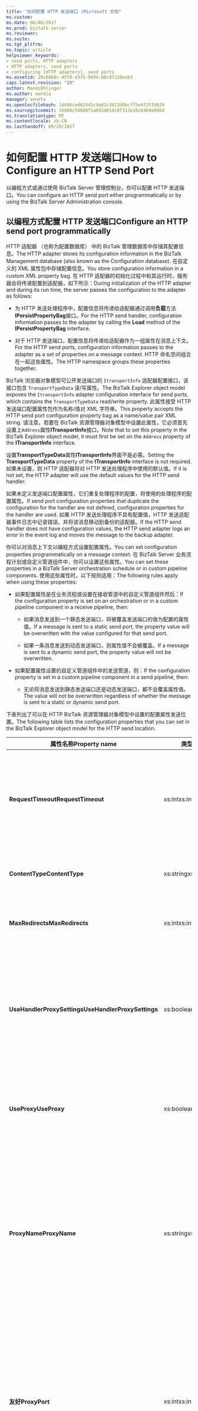 ```yaml
---
title: "如何配置 HTTP 发送端口 |Microsoft 文档"
ms.custom: 
ms.date: 06/08/2017
ms.prod: biztalk-server
ms.reviewer: 
ms.suite: 
ms.tgt_pltfrm: 
ms.topic: article
helpviewer_keywords:
- send ports, HTTP adapters
- HTTP adapters, send ports
- configuring [HTTP adapters], send ports
ms.assetid: 29c6868c-4570-4375-9494-08c07220eeb3
caps.latest.revision: "18"
author: MandiOhlinger
ms.author: mandia
manager: anneta
ms.openlocfilehash: 1dd46ced62441c9a61c3813d0bcff5e4f2f34629
ms.sourcegitcommit: cb908c540d8f1a692d01dc8f313e16cb4b4e696d
ms.translationtype: MT
ms.contentlocale: zh-CN
ms.lasthandoff: 09/20/2017
---
```

# <a name="how-to-configure-an-http-send-port"></a><span data-ttu-id="6dca1-102">如何配置 HTTP 发送端口</span><span class="sxs-lookup"><span data-stu-id="6dca1-102">How to Configure an HTTP Send Port</span></span>
<span data-ttu-id="6dca1-103">以编程方式或通过使用 BizTalk Server 管理控制台，你可以配置 HTTP 发送端口。</span><span class="sxs-lookup"><span data-stu-id="6dca1-103">You can configure an HTTP send port either programmatically or by using the BizTalk Server Administration console.</span></span>  
  
## <a name="configure-an-http-send-port-programmatically"></a><span data-ttu-id="6dca1-104">以编程方式配置 HTTP 发送端口</span><span class="sxs-lookup"><span data-stu-id="6dca1-104">Configure an HTTP send port programmatically</span></span>
  
 <span data-ttu-id="6dca1-105">HTTP 适配器 （也称为配置数据库） 中的 BizTalk 管理数据库中存储其配置信息。</span><span class="sxs-lookup"><span data-stu-id="6dca1-105">The HTTP adapter stores its configuration information in the BizTalk Management database (also known as the Configuration database).</span></span> <span data-ttu-id="6dca1-106">在自定义的 XML 属性包中存储配置信息。</span><span class="sxs-lookup"><span data-stu-id="6dca1-106">You store configuration information in a custom XML property bag.</span></span> <span data-ttu-id="6dca1-107">在 HTTP 适配器的初始化过程中和其运行时，服务器会将传递配置到适配器，如下所示：</span><span class="sxs-lookup"><span data-stu-id="6dca1-107">During initialization of the HTTP adapter and during its run time, the server passes the configuration to the adapter as follows:</span></span>  
  
-   <span data-ttu-id="6dca1-108">为 HTTP 发送处理程序中，配置信息将传递给适配器通过调用**负载**方法**IPersistPropertyBag**接口。</span><span class="sxs-lookup"><span data-stu-id="6dca1-108">For the HTTP send handler, configuration information passes to the adapter by calling the **Load** method of the **IPersistPropertyBag** interface.</span></span>  
  
-   <span data-ttu-id="6dca1-109">对于 HTTP 发送端口，配置信息将传递给适配器作为一组属性在消息上下文。</span><span class="sxs-lookup"><span data-stu-id="6dca1-109">For the HTTP send ports, configuration information passes to the adapter as a set of properties on a message context.</span></span> <span data-ttu-id="6dca1-110">HTTP 命名空间组合在一起这些属性。</span><span class="sxs-lookup"><span data-stu-id="6dca1-110">The HTTP namespace groups these properties together.</span></span>  
  
 <span data-ttu-id="6dca1-111">BizTalk 浏览器对象模型可公开发送端口的 `ItransportInfo` 适配器配置接口，该接口包含 `TransportTypeData` 读/写属性。</span><span class="sxs-lookup"><span data-stu-id="6dca1-111">The BizTalk Explorer object model exposes the `ItransportInfo` adapter configuration interface for send ports, which contains the `TransportTypeData` read/write property.</span></span> <span data-ttu-id="6dca1-112">此属性接受 HTTP 发送端口配置属性包作为名称/值对 XML 字符串。</span><span class="sxs-lookup"><span data-stu-id="6dca1-112">This property accepts the HTTP send port configuration property bag as a name/value pair XML string.</span></span> <span data-ttu-id="6dca1-113">请注意，若要在 BizTalk 资源管理器对象模型中设置此属性，它必须首先设置上`Address`属性**ITransportInfo**接口。</span><span class="sxs-lookup"><span data-stu-id="6dca1-113">Note that to set this property in the BizTalk Explorer object model, it must first be set on the `Address` property of the **ITransportInfo** interface.</span></span>  
  
 <span data-ttu-id="6dca1-114">设置**TransportTypeData**属性**ITransportInfo**界面不是必需。</span><span class="sxs-lookup"><span data-stu-id="6dca1-114">Setting the **TransportTypeData** property of the **ITransportInfo** interface is not required.</span></span> <span data-ttu-id="6dca1-115">如果未设置，则 HTTP 适配器将对 HTTP 发送处理程序中使用的默认值。</span><span class="sxs-lookup"><span data-stu-id="6dca1-115">If it is not set, the HTTP adapter will use the default values for the HTTP send handler.</span></span>  
  
 <span data-ttu-id="6dca1-116">如果未定义发送端口配置属性，它们重复处理程序的配置，将使用的处理程序的配置属性。</span><span class="sxs-lookup"><span data-stu-id="6dca1-116">If send port configuration properties that duplicate the configuration for the handler are not defined, configuration properties for the handler are used.</span></span> <span data-ttu-id="6dca1-117">如果 HTTP 发送处理程序不具有配置值，HTTP 发送适配器事件日志中记录错误，并将该消息移动到备份的适配器。</span><span class="sxs-lookup"><span data-stu-id="6dca1-117">If the HTTP send handler does not have configuration values, the HTTP send adapter logs an error in the event log and moves the message to the backup adapter.</span></span>  
  
 <span data-ttu-id="6dca1-118">你可以对消息上下文以编程方式设置配置属性。</span><span class="sxs-lookup"><span data-stu-id="6dca1-118">You can set configuration properties programmatically on a message context.</span></span> <span data-ttu-id="6dca1-119">在 BizTalk Server 业务流程计划或自定义管道组件中，你可以设置这些属性。</span><span class="sxs-lookup"><span data-stu-id="6dca1-119">You can set these properties in a BizTalk Server orchestration schedule or in custom pipeline components.</span></span> <span data-ttu-id="6dca1-120">使用这些属性时，以下规则适用：</span><span class="sxs-lookup"><span data-stu-id="6dca1-120">The following rules apply when using these properties:</span></span>  
  
-   <span data-ttu-id="6dca1-121">如果配置属性是在业务流程或设置在接收管道中的自定义管道组件然后：</span><span class="sxs-lookup"><span data-stu-id="6dca1-121">If the configuration property is set on an orchestration or in a custom pipeline component in a receive pipeline, then:</span></span>  
  
    -   <span data-ttu-id="6dca1-122">如果消息发送到一个静态发送端口，将被覆盖发送端口的值为配置的属性值。</span><span class="sxs-lookup"><span data-stu-id="6dca1-122">If a message is sent to a static send port, the property value will be overwritten with the value configured for that send port.</span></span>  
  
    -   <span data-ttu-id="6dca1-123">如果一条消息发送到动态发送端口，则属性值不会被覆盖。</span><span class="sxs-lookup"><span data-stu-id="6dca1-123">If a message is sent to a dynamic send port, the property value will not be overwritten.</span></span>  
  
-   <span data-ttu-id="6dca1-124">如果配置属性设置的自定义管道组件中的发送管道，则：</span><span class="sxs-lookup"><span data-stu-id="6dca1-124">If the configuration property is set in a custom pipeline component in a send pipeline, then:</span></span>  
  
    -   <span data-ttu-id="6dca1-125">无论将消息发送到静态发送端口还是动态发送端口，都不会覆盖属性值。</span><span class="sxs-lookup"><span data-stu-id="6dca1-125">The value will not be overwritten regardless of whether the message is sent to a static or dynamic send port.</span></span>  
  
 <span data-ttu-id="6dca1-126">下表列出了可以在 HTTP BizTalk 资源管理器对象模型中设置的配置属性发送位置。</span><span class="sxs-lookup"><span data-stu-id="6dca1-126">The following table lists the configuration properties that you can set in the BizTalk Explorer object model for the HTTP send location.</span></span>  
  
|<span data-ttu-id="6dca1-127">属性名称</span><span class="sxs-lookup"><span data-stu-id="6dca1-127">Property name</span></span>|<span data-ttu-id="6dca1-128">类型</span><span class="sxs-lookup"><span data-stu-id="6dca1-128">Type</span></span>|<span data-ttu-id="6dca1-129">Description</span><span class="sxs-lookup"><span data-stu-id="6dca1-129">Description</span></span>|<span data-ttu-id="6dca1-130">限制</span><span class="sxs-lookup"><span data-stu-id="6dca1-130">Restrictions</span></span>|<span data-ttu-id="6dca1-131">注释</span><span class="sxs-lookup"><span data-stu-id="6dca1-131">Comments</span></span>|  
|-------------------|----------|-----------------|------------------|--------------|  
|<span data-ttu-id="6dca1-132">**RequestTimeout**</span><span class="sxs-lookup"><span data-stu-id="6dca1-132">**RequestTimeout**</span></span>|<span data-ttu-id="6dca1-133">xs:int</span><span class="sxs-lookup"><span data-stu-id="6dca1-133">xs:int</span></span>|<span data-ttu-id="6dca1-134">超时来自服务器的响应的等待的时间。</span><span class="sxs-lookup"><span data-stu-id="6dca1-134">Time-out period of waiting for a response from the server.</span></span> <span data-ttu-id="6dca1-135">如果设置为零 (0)，则系统将计算基于对请求消息大小的超时值。</span><span class="sxs-lookup"><span data-stu-id="6dca1-135">If set to zero (0), the system calculates the time-out based on the request message size.</span></span>|<span data-ttu-id="6dca1-136">**最小值：** 0</span><span class="sxs-lookup"><span data-stu-id="6dca1-136">**Minimum value:** 0</span></span><br /><br /> <span data-ttu-id="6dca1-137">**最大值：** MAX_LONG</span><span class="sxs-lookup"><span data-stu-id="6dca1-137">**Maximum value:** MAX_LONG</span></span>|<span data-ttu-id="6dca1-138">**默认值：** 0</span><span class="sxs-lookup"><span data-stu-id="6dca1-138">**Default value:** 0</span></span>|  
|<span data-ttu-id="6dca1-139">**ContentType**</span><span class="sxs-lookup"><span data-stu-id="6dca1-139">**ContentType**</span></span>|<span data-ttu-id="6dca1-140">xs:string</span><span class="sxs-lookup"><span data-stu-id="6dca1-140">xs:string</span></span>|<span data-ttu-id="6dca1-141">请求消息的内容类型</span><span class="sxs-lookup"><span data-stu-id="6dca1-141">Content type of the request messages</span></span>|<span data-ttu-id="6dca1-142">**最小长度：** 0</span><span class="sxs-lookup"><span data-stu-id="6dca1-142">**Minimum length:** 0</span></span><br /><br /> <span data-ttu-id="6dca1-143">**最大长度：** 256</span><span class="sxs-lookup"><span data-stu-id="6dca1-143">**Maximum length:** 256</span></span>|<span data-ttu-id="6dca1-144">**默认值：** Text/XML</span><span class="sxs-lookup"><span data-stu-id="6dca1-144">**Default value:** Text/XML</span></span>|  
|<span data-ttu-id="6dca1-145">**MaxRedirects**</span><span class="sxs-lookup"><span data-stu-id="6dca1-145">**MaxRedirects**</span></span>|<span data-ttu-id="6dca1-146">xs:int</span><span class="sxs-lookup"><span data-stu-id="6dca1-146">xs:int</span></span>|<span data-ttu-id="6dca1-147">HTTP 适配器可以将请求重定向的最大次数。</span><span class="sxs-lookup"><span data-stu-id="6dca1-147">Maximum number of times that the HTTP adapter can redirect the request.</span></span>|<span data-ttu-id="6dca1-148">**最小值：** 0</span><span class="sxs-lookup"><span data-stu-id="6dca1-148">**Minimum value:** 0</span></span><br /><br /> <span data-ttu-id="6dca1-149">**最大值：** 10</span><span class="sxs-lookup"><span data-stu-id="6dca1-149">**Maximum value:** 10</span></span>|<span data-ttu-id="6dca1-150">**默认值：** 5</span><span class="sxs-lookup"><span data-stu-id="6dca1-150">**Default value:** 5</span></span>|  
|<span data-ttu-id="6dca1-151">**UseHandlerProxySettings**</span><span class="sxs-lookup"><span data-stu-id="6dca1-151">**UseHandlerProxySettings**</span></span>|<span data-ttu-id="6dca1-152">xs:boolean</span><span class="sxs-lookup"><span data-stu-id="6dca1-152">xs:boolean</span></span>|<span data-ttu-id="6dca1-153">指定 HTTP 发送端口是否将对发送处理程序使用的代理配置。</span><span class="sxs-lookup"><span data-stu-id="6dca1-153">Specifies whether the HTTP send port will use the proxy configuration for the send handler.</span></span>|<span data-ttu-id="6dca1-154">无</span><span class="sxs-lookup"><span data-stu-id="6dca1-154">None</span></span>|<span data-ttu-id="6dca1-155">**默认值：** True</span><span class="sxs-lookup"><span data-stu-id="6dca1-155">**Default value:** True</span></span><br /><br /> <span data-ttu-id="6dca1-156">为 true 时，发送端口将使用指定的处理程序级别的代理设置。</span><span class="sxs-lookup"><span data-stu-id="6dca1-156">When true, the send port will use the proxy settings specified at the handler level.</span></span> <span data-ttu-id="6dca1-157">为 false 时，发送适配器将使用指定在发送端口上的代理信息。</span><span class="sxs-lookup"><span data-stu-id="6dca1-157">When false, the send adapter will use the proxy information specified on the send port.</span></span>|  
|<span data-ttu-id="6dca1-158">**UseProxy**</span><span class="sxs-lookup"><span data-stu-id="6dca1-158">**UseProxy**</span></span>|<span data-ttu-id="6dca1-159">xs:boolean</span><span class="sxs-lookup"><span data-stu-id="6dca1-159">xs:boolean</span></span>|<span data-ttu-id="6dca1-160">指定 HTTP 适配器是否将使用代理服务器。</span><span class="sxs-lookup"><span data-stu-id="6dca1-160">Specifies whether the HTTP adapter will use the proxy server.</span></span> <span data-ttu-id="6dca1-161">代理服务器可由所有 HTTP 发送端口共享。</span><span class="sxs-lookup"><span data-stu-id="6dca1-161">The proxy server can be shared by all HTTP send ports.</span></span>|<span data-ttu-id="6dca1-162">无</span><span class="sxs-lookup"><span data-stu-id="6dca1-162">None</span></span>|<span data-ttu-id="6dca1-163">**默认值：** False</span><span class="sxs-lookup"><span data-stu-id="6dca1-163">**Default value:** False</span></span><br /><br /> <span data-ttu-id="6dca1-164">如果忽略此属性**UseHandlerProxySettings**是**True**。</span><span class="sxs-lookup"><span data-stu-id="6dca1-164">This property is ignored if **UseHandlerProxySettings** is **True**.</span></span>|  
|<span data-ttu-id="6dca1-165">**ProxyName**</span><span class="sxs-lookup"><span data-stu-id="6dca1-165">**ProxyName**</span></span>|<span data-ttu-id="6dca1-166">xs:string</span><span class="sxs-lookup"><span data-stu-id="6dca1-166">xs:string</span></span>|<span data-ttu-id="6dca1-167">指定代理服务器名称。</span><span class="sxs-lookup"><span data-stu-id="6dca1-167">Specifies the proxy server name.</span></span>|<span data-ttu-id="6dca1-168">**最小长度：** 0</span><span class="sxs-lookup"><span data-stu-id="6dca1-168">**Minimum length:** 0</span></span><br /><br /> <span data-ttu-id="6dca1-169">**最大长度：** 256</span><span class="sxs-lookup"><span data-stu-id="6dca1-169">**Maximum length:** 256</span></span>|<span data-ttu-id="6dca1-170">**默认值：**空</span><span class="sxs-lookup"><span data-stu-id="6dca1-170">**Default value:** Empty</span></span><br /><br /> <span data-ttu-id="6dca1-171">HTTP 发送适配器将忽略此属性，如果**UseHandlerProxySettings**属性设置为**True**。</span><span class="sxs-lookup"><span data-stu-id="6dca1-171">The HTTP send adapter ignores this property if the **UseHandlerProxySettings** property is set to **True**.</span></span> <span data-ttu-id="6dca1-172">否则，HTTP 发送适配器使用此属性仅当**UseProxy**是**True**。</span><span class="sxs-lookup"><span data-stu-id="6dca1-172">Otherwise, the HTTP send adapter uses this property only if **UseProxy** is **True**.</span></span> <span data-ttu-id="6dca1-173">此属性是必需的如果**UseProxy**是**True**。</span><span class="sxs-lookup"><span data-stu-id="6dca1-173">This property is required if **UseProxy** is **True**.</span></span>|  
|<span data-ttu-id="6dca1-174">**友好**</span><span class="sxs-lookup"><span data-stu-id="6dca1-174">**ProxyPort**</span></span>|<span data-ttu-id="6dca1-175">xs:int</span><span class="sxs-lookup"><span data-stu-id="6dca1-175">xs:int</span></span>|<span data-ttu-id="6dca1-176">指定代理服务器端口。</span><span class="sxs-lookup"><span data-stu-id="6dca1-176">Specifies the proxy server port.</span></span>|<span data-ttu-id="6dca1-177">**最小值：** 0</span><span class="sxs-lookup"><span data-stu-id="6dca1-177">**Minimum value:** 0</span></span><br /><br /> <span data-ttu-id="6dca1-178">**最大值：** 65535</span><span class="sxs-lookup"><span data-stu-id="6dca1-178">**Maximum value:** 65535</span></span>|<span data-ttu-id="6dca1-179">**默认值：** 80</span><span class="sxs-lookup"><span data-stu-id="6dca1-179">**Default value:** 80</span></span><br /><br /> <span data-ttu-id="6dca1-180">HTTP 发送适配器将忽略此属性，如果**UseHandlerProxySettings**是**True**。</span><span class="sxs-lookup"><span data-stu-id="6dca1-180">The HTTP send adapter ignores this property if **UseHandlerProxySettings** is **True**.</span></span> <span data-ttu-id="6dca1-181">否则，HTTP 发送适配器使用此属性仅当**UseProxy**是**True**。</span><span class="sxs-lookup"><span data-stu-id="6dca1-181">Otherwise, HTTP send adapter uses this property only if **UseProxy** is **True**.</span></span> <span data-ttu-id="6dca1-182">此属性是必需的如果**UseProxy**是**True**。</span><span class="sxs-lookup"><span data-stu-id="6dca1-182">This property is required if **UseProxy** is **True**.</span></span>|  
|<span data-ttu-id="6dca1-183">**ProxyUsername**</span><span class="sxs-lookup"><span data-stu-id="6dca1-183">**ProxyUsername**</span></span>|<span data-ttu-id="6dca1-184">xs:string</span><span class="sxs-lookup"><span data-stu-id="6dca1-184">xs:string</span></span>|<span data-ttu-id="6dca1-185">指定与代理服务器的身份验证的用户名。</span><span class="sxs-lookup"><span data-stu-id="6dca1-185">Specifies the user name for authentication with the proxy server.</span></span>|<span data-ttu-id="6dca1-186">**最小长度：** 0</span><span class="sxs-lookup"><span data-stu-id="6dca1-186">**Minimum length:** 0</span></span><br /><br /> <span data-ttu-id="6dca1-187">**最大长度：** 256</span><span class="sxs-lookup"><span data-stu-id="6dca1-187">**Maximum length:** 256</span></span>|<span data-ttu-id="6dca1-188">**默认值：**空</span><span class="sxs-lookup"><span data-stu-id="6dca1-188">**Default value:** empty</span></span><br /><br /> <span data-ttu-id="6dca1-189">HTTP 发送适配器将忽略此属性，如果**UseHandlerProxySettings**是**True**。</span><span class="sxs-lookup"><span data-stu-id="6dca1-189">The HTTP send adapter ignores this property if **UseHandlerProxySettings** is **True**.</span></span> <span data-ttu-id="6dca1-190">否则，HTTP 发送适配器使用此属性仅当**UseProxy**是**True**。</span><span class="sxs-lookup"><span data-stu-id="6dca1-190">Otherwise, HTTP send adapter uses this property only if **UseProxy** is **True**.</span></span>|  
|<span data-ttu-id="6dca1-191">**代理**</span><span class="sxs-lookup"><span data-stu-id="6dca1-191">**ProxyPassword**</span></span>|<span data-ttu-id="6dca1-192">xs:string</span><span class="sxs-lookup"><span data-stu-id="6dca1-192">xs:string</span></span>|<span data-ttu-id="6dca1-193">指定与代理服务器的身份验证的用户密码。</span><span class="sxs-lookup"><span data-stu-id="6dca1-193">Specifies the user password for authentication with the proxy server.</span></span>|<span data-ttu-id="6dca1-194">**最小长度：** 0</span><span class="sxs-lookup"><span data-stu-id="6dca1-194">**Minimum length:** 0</span></span><br /><br /> <span data-ttu-id="6dca1-195">**最大长度：** 256</span><span class="sxs-lookup"><span data-stu-id="6dca1-195">**Maximum length:** 256</span></span>|<span data-ttu-id="6dca1-196">**默认值：**空</span><span class="sxs-lookup"><span data-stu-id="6dca1-196">**Default value:** empty</span></span><br /><br /> <span data-ttu-id="6dca1-197">HTTP 发送适配器将忽略此属性，如果**UseHandlerProxySettings**是**True**。</span><span class="sxs-lookup"><span data-stu-id="6dca1-197">The HTTP send adapter ignores this property if **UseHandlerProxySettings** is **True**.</span></span> <span data-ttu-id="6dca1-198">否则，HTTP 发送适配器使用此属性仅当**UseProxy**是**True**。</span><span class="sxs-lookup"><span data-stu-id="6dca1-198">Otherwise, HTTP send adapter uses this property only if **UseProxy** is **True**.</span></span>|  
|<span data-ttu-id="6dca1-199">**AuthenticationScheme**</span><span class="sxs-lookup"><span data-stu-id="6dca1-199">**AuthenticationScheme**</span></span>|<span data-ttu-id="6dca1-200">xs:string</span><span class="sxs-lookup"><span data-stu-id="6dca1-200">xs:string</span></span>|<span data-ttu-id="6dca1-201">要使用与目标服务器的身份验证的类型。</span><span class="sxs-lookup"><span data-stu-id="6dca1-201">Type of authentication to use with the destination server.</span></span>|<span data-ttu-id="6dca1-202">无</span><span class="sxs-lookup"><span data-stu-id="6dca1-202">None</span></span>|<span data-ttu-id="6dca1-203">**有效值：**</span><span class="sxs-lookup"><span data-stu-id="6dca1-203">**Valid values:**</span></span><br /><br /> <span data-ttu-id="6dca1-204">-   **匿名 （默认值）**</span><span class="sxs-lookup"><span data-stu-id="6dca1-204">-   **Anonymous (Default)**</span></span><br /><span data-ttu-id="6dca1-205">-   **基本**</span><span class="sxs-lookup"><span data-stu-id="6dca1-205">-   **Basic**</span></span><br /><span data-ttu-id="6dca1-206">-   **摘要**</span><span class="sxs-lookup"><span data-stu-id="6dca1-206">-   **Digest**</span></span><br /><span data-ttu-id="6dca1-207">-   **Kerberos**</span><span class="sxs-lookup"><span data-stu-id="6dca1-207">-   **Kerberos**</span></span>|  
|<span data-ttu-id="6dca1-208">**用户名**</span><span class="sxs-lookup"><span data-stu-id="6dca1-208">**Username**</span></span>|<span data-ttu-id="6dca1-209">xs:string</span><span class="sxs-lookup"><span data-stu-id="6dca1-209">xs:string</span></span>|<span data-ttu-id="6dca1-210">要使用服务器的身份验证的用户名称。</span><span class="sxs-lookup"><span data-stu-id="6dca1-210">User name to use for authentication with the server.</span></span>|<span data-ttu-id="6dca1-211">**最小长度：** 0</span><span class="sxs-lookup"><span data-stu-id="6dca1-211">**Minimum length:** 0</span></span><br /><br /> <span data-ttu-id="6dca1-212">**最大长度：** 256</span><span class="sxs-lookup"><span data-stu-id="6dca1-212">**Maximum length:** 256</span></span>|<span data-ttu-id="6dca1-213">**默认值：**空</span><span class="sxs-lookup"><span data-stu-id="6dca1-213">**Default value:** Empty</span></span><br /><br /> <span data-ttu-id="6dca1-214">此值是必需的如果你选择**基本**或**摘要式**身份验证。</span><span class="sxs-lookup"><span data-stu-id="6dca1-214">This value is required if you select **Basic** or **Digest** authentication.</span></span> <span data-ttu-id="6dca1-215">HTTP 适配器将忽略此属性的值，如果**UseSSO**是**True**。</span><span class="sxs-lookup"><span data-stu-id="6dca1-215">The HTTP adapter ignores the value of this property if **UseSSO** is **True**.</span></span>|  
|<span data-ttu-id="6dca1-216">**密码**</span><span class="sxs-lookup"><span data-stu-id="6dca1-216">**Password**</span></span>|<span data-ttu-id="6dca1-217">xs:string</span><span class="sxs-lookup"><span data-stu-id="6dca1-217">xs:string</span></span>|<span data-ttu-id="6dca1-218">要用于服务器的身份验证的用户密码。</span><span class="sxs-lookup"><span data-stu-id="6dca1-218">User password to use for authentication with the server.</span></span>|<span data-ttu-id="6dca1-219">**最小长度：** 0</span><span class="sxs-lookup"><span data-stu-id="6dca1-219">**Minimum length:** 0</span></span><br /><br /> <span data-ttu-id="6dca1-220">**最大长度：** 256</span><span class="sxs-lookup"><span data-stu-id="6dca1-220">**Maximum length:** 256</span></span>|<span data-ttu-id="6dca1-221">**默认值：**空</span><span class="sxs-lookup"><span data-stu-id="6dca1-221">**Default value:** empty</span></span><br /><br /> <span data-ttu-id="6dca1-222">此值是必需的如果你选择**基本**或**摘要式**身份验证。</span><span class="sxs-lookup"><span data-stu-id="6dca1-222">This value is required if you select **Basic** or **Digest** authentication.</span></span> <span data-ttu-id="6dca1-223">将忽略此属性的值，如果**UseSSO**是**True**。</span><span class="sxs-lookup"><span data-stu-id="6dca1-223">The value of this property is ignored if **UseSSO** is **True**.</span></span>|  
|<span data-ttu-id="6dca1-224">**EnableChunkedEncoding**</span><span class="sxs-lookup"><span data-stu-id="6dca1-224">**EnableChunkedEncoding**</span></span>|<span data-ttu-id="6dca1-225">xs:boolean</span><span class="sxs-lookup"><span data-stu-id="6dca1-225">xs:boolean</span></span>|<span data-ttu-id="6dca1-226">指定分块 HTTP 适配器使用的编码</span><span class="sxs-lookup"><span data-stu-id="6dca1-226">Specifies whether or not chunked encoding is used by the HTTP adapter</span></span>|<span data-ttu-id="6dca1-227">无</span><span class="sxs-lookup"><span data-stu-id="6dca1-227">None</span></span>|<span data-ttu-id="6dca1-228">**默认值：**</span><span class="sxs-lookup"><span data-stu-id="6dca1-228">**Default value:**</span></span><br /><br /> <span data-ttu-id="6dca1-229">True</span><span class="sxs-lookup"><span data-stu-id="6dca1-229">True</span></span>|  
|<span data-ttu-id="6dca1-230">**证书**</span><span class="sxs-lookup"><span data-stu-id="6dca1-230">**Certificate**</span></span>|<span data-ttu-id="6dca1-231">xs:string</span><span class="sxs-lookup"><span data-stu-id="6dca1-231">xs:string</span></span>|<span data-ttu-id="6dca1-232">客户端 SSL 证书的指纹。</span><span class="sxs-lookup"><span data-stu-id="6dca1-232">Thumbprint of the client SSL certificate.</span></span>|<span data-ttu-id="6dca1-233">**最小长度：** 0</span><span class="sxs-lookup"><span data-stu-id="6dca1-233">**Minimum length:** 0</span></span><br /><br /> <span data-ttu-id="6dca1-234">**最大长度：** 59</span><span class="sxs-lookup"><span data-stu-id="6dca1-234">**Maximum length:** 59</span></span>|<span data-ttu-id="6dca1-235">**默认值：**空</span><span class="sxs-lookup"><span data-stu-id="6dca1-235">**Default value:** Empty</span></span>|  
|<span data-ttu-id="6dca1-236">**UseSSO**</span><span class="sxs-lookup"><span data-stu-id="6dca1-236">**UseSSO**</span></span>|<span data-ttu-id="6dca1-237">xs:boolean</span><span class="sxs-lookup"><span data-stu-id="6dca1-237">xs:boolean</span></span>|<span data-ttu-id="6dca1-238">指定是否将 SSO 用于发送端口。</span><span class="sxs-lookup"><span data-stu-id="6dca1-238">Specifies if SSO will be used for the send port.</span></span>|<span data-ttu-id="6dca1-239">无</span><span class="sxs-lookup"><span data-stu-id="6dca1-239">None</span></span>|<span data-ttu-id="6dca1-240">**默认值：** False</span><span class="sxs-lookup"><span data-stu-id="6dca1-240">**Default value:** False</span></span>|  
|<span data-ttu-id="6dca1-241">**AffiliateApplicationName**</span><span class="sxs-lookup"><span data-stu-id="6dca1-241">**AffiliateApplicationName**</span></span>|<span data-ttu-id="6dca1-242">xs:string</span><span class="sxs-lookup"><span data-stu-id="6dca1-242">xs:string</span></span>|<span data-ttu-id="6dca1-243">要用于 SSO 的关联应用程序的名称。</span><span class="sxs-lookup"><span data-stu-id="6dca1-243">Name of the affiliate application to use for SSO.</span></span>|<span data-ttu-id="6dca1-244">**最小长度：** 0</span><span class="sxs-lookup"><span data-stu-id="6dca1-244">**Minimum length:** 0</span></span><br /><br /> <span data-ttu-id="6dca1-245">**最大长度：** 256</span><span class="sxs-lookup"><span data-stu-id="6dca1-245">**Maximum length:** 256</span></span>|<span data-ttu-id="6dca1-246">**默认值：**空</span><span class="sxs-lookup"><span data-stu-id="6dca1-246">**Default value:** empty</span></span><br /><br /> <span data-ttu-id="6dca1-247">如果存在**UseSSO**是**True**。</span><span class="sxs-lookup"><span data-stu-id="6dca1-247">Required if **UseSSO** is **True**.</span></span>|  
  
 <span data-ttu-id="6dca1-248">下面的代码演示要用于设置这些属性的 XML 字符串：</span><span class="sxs-lookup"><span data-stu-id="6dca1-248">The following code shows the XML string to use to set these properties:</span></span>  
  
```  
<CustomProps>  
   <ContentType vt="8">text/xml</ContentType>  
   <RequestTimeout vt="3">0</RequestTimeout>  
   <MaxRedirects vt="3">5</MaxRedirects>  
   <UseHandlerProxySettings vt="8">-1</UseHandlerProxySettings>  
   <UseProxy vt="8">-1</UseProxy>  
   <ProxyName vt="8">sdfsd</ProxyName>  
   <ProxyPort vt="3">80</ProxyPort>  
   <ProxyUsername vt="8">Somename</ProxyUsername>  
   <ProxyPassword vt="8">Somepassword</ProxyPassword>  
   <AuthenticationScheme vt="8">Basic</AuthenticationScheme>  
   <Username vt="8">Somename</Username>  
   <Password vt="8">Somepassword</Password>  
   <EnableChunkedEncoding vt="11">1</EnableChunkedEncoding>  
   <Certificate vt="8">AAAA BBBB CCCC DDDD</Certificate>  
   <UseSSO vt="11">0</UseSSO>  
   <AffiliateApplicationName vt="8">Name</AffiliateApplicationName>  
</CustomProps>  
```  
  
## <a name="configure-an-http-send-port-with-the-biztalk-server-administration-console"></a><span data-ttu-id="6dca1-249">使用 BizTalk Server 管理控制台中配置 HTTP 发送端口</span><span class="sxs-lookup"><span data-stu-id="6dca1-249">Configure an HTTP send port with the BizTalk Server Administration console</span></span>
  
 <span data-ttu-id="6dca1-250">在 BizTalk Server 管理控制台中，可以设置 HTTP 发送端口适配器变量。</span><span class="sxs-lookup"><span data-stu-id="6dca1-250">You can set HTTP send port adapter variables in the BizTalk Server Administration console.</span></span> <span data-ttu-id="6dca1-251">如果没有为发送端口设置属性，默认值将发送处理程序将使用在 BizTalk Server 管理控制台中设置的值。</span><span class="sxs-lookup"><span data-stu-id="6dca1-251">If properties are not set for the send port, the default send handler values set in the BizTalk Server Administration console are used.</span></span>  
  
> [!NOTE]
>  <span data-ttu-id="6dca1-252">本主题中所述的配置属性是常见的同时单向和请求-响应 HTTP 发送端口。</span><span class="sxs-lookup"><span data-stu-id="6dca1-252">The configuration properties described in this topic are common for both one-way and request-response HTTP send ports.</span></span>  
  
1.  <span data-ttu-id="6dca1-253">在 BizTalk Server 管理控制台中，创建新的发送端口或双击现有的发送端口来对其进行修改。</span><span class="sxs-lookup"><span data-stu-id="6dca1-253">In the BizTalk Server Administration console, create a new send port or double-click an existing send port to modify it.</span></span> <span data-ttu-id="6dca1-254">请参阅[如何创建发送端口](../core/how-to-create-a-send-port2.md)有关详细信息。</span><span class="sxs-lookup"><span data-stu-id="6dca1-254">See [How to Create a Send Port](../core/how-to-create-a-send-port2.md) for more information.</span></span> <span data-ttu-id="6dca1-255">配置所有发送端口选项并指定**HTTP**为**类型**选项**传输**节**常规**选项卡。</span><span class="sxs-lookup"><span data-stu-id="6dca1-255">Configure all of the send port options and specify **HTTP** for the **Type** option in the **Transport** section on the **General** tab.</span></span>  
  
2.  <span data-ttu-id="6dca1-256">上**常规**选项卡上，在**传输**部分中，单击**配置**按钮旁边**类型**。</span><span class="sxs-lookup"><span data-stu-id="6dca1-256">On the **General** tab, in the **Transport** section, click the **Configure** button next to **Type**.</span></span>  
  
3.  <span data-ttu-id="6dca1-257">在**HTTP 传输属性**对话框中，在**常规**选项卡上，执行以下操作：</span><span class="sxs-lookup"><span data-stu-id="6dca1-257">In the **HTTP Transport Properties** dialog box, on the **General** tab, do the following:</span></span>  
  
    |<span data-ttu-id="6dca1-258">使用此选项</span><span class="sxs-lookup"><span data-stu-id="6dca1-258">Use this</span></span>|<span data-ttu-id="6dca1-259">执行的操作</span><span class="sxs-lookup"><span data-stu-id="6dca1-259">To do this</span></span>|  
    |--------------|----------------|  
    |<span data-ttu-id="6dca1-260">**目标 URL**</span><span class="sxs-lookup"><span data-stu-id="6dca1-260">**Destination URL**</span></span>|<span data-ttu-id="6dca1-261">必需的。</span><span class="sxs-lookup"><span data-stu-id="6dca1-261">Required.</span></span> <span data-ttu-id="6dca1-262">指定要将 HTTP 请求发送的地址。</span><span class="sxs-lookup"><span data-stu-id="6dca1-262">Specify the address to send HTTP requests.</span></span> <span data-ttu-id="6dca1-263">包含附加在基本 URL 后面的查询字符串。</span><span class="sxs-lookup"><span data-stu-id="6dca1-263">Include query strings appended to the base URL.</span></span><br /><br /> <span data-ttu-id="6dca1-264">**类型：**字符串</span><span class="sxs-lookup"><span data-stu-id="6dca1-264">**Type:** String</span></span><br /><br /> <span data-ttu-id="6dca1-265">**最大长度：** 256</span><span class="sxs-lookup"><span data-stu-id="6dca1-265">**Maximum length:** 256</span></span><br /><br /> <span data-ttu-id="6dca1-266">有关详细信息，请参阅[目标 URL 属性的限制](../core/restrictions-on-the-destination-url-property.md)。</span><span class="sxs-lookup"><span data-stu-id="6dca1-266">For more information, see [Restrictions on the Destination URL Property](../core/restrictions-on-the-destination-url-property.md).</span></span> <span data-ttu-id="6dca1-267">**注意：**对要发送的 URI 端口或接收位置不能超过 256 个字符。</span><span class="sxs-lookup"><span data-stu-id="6dca1-267">**Note:**  The URI for a send port or receive location cannot exceed 256 characters.</span></span>|  
    |<span data-ttu-id="6dca1-268">**启用 chunked 编码**</span><span class="sxs-lookup"><span data-stu-id="6dca1-268">**Enable chunked encoding**</span></span>|<span data-ttu-id="6dca1-269">指定使用 Chunked 编码。</span><span class="sxs-lookup"><span data-stu-id="6dca1-269">Specify to use chunked encoding.</span></span> <span data-ttu-id="6dca1-270">如果启用了此选项，则 HTTP 适配器将使用最大块大小为 8 KB 的 HTTP Chunked 编码。</span><span class="sxs-lookup"><span data-stu-id="6dca1-270">If this option is enabled, the HTTP adapter will use HTTP chunked encoding with maximum chunk size of 8 KB.</span></span> <span data-ttu-id="6dca1-271">如果 HTTP 发送处理程序配置为隐式禁用分块编码**使用代理**。</span><span class="sxs-lookup"><span data-stu-id="6dca1-271">Chunked encoding is implicitly disabled if the HTTP send handler is configured to **Use proxy**.</span></span><br /><br /> <span data-ttu-id="6dca1-272">**类型：**布尔</span><span class="sxs-lookup"><span data-stu-id="6dca1-272">**Type:** Boolean</span></span><br /><br /> <span data-ttu-id="6dca1-273">**默认值：** True</span><span class="sxs-lookup"><span data-stu-id="6dca1-273">**Default Value:** True</span></span>|  
    |<span data-ttu-id="6dca1-274">**请求超时 （秒）**</span><span class="sxs-lookup"><span data-stu-id="6dca1-274">**Request timeout (sec)**</span></span>|<span data-ttu-id="6dca1-275">以秒为单位指定 HTTP/HTTPS 传输的超时时间。</span><span class="sxs-lookup"><span data-stu-id="6dca1-275">Specify the time-out in seconds for the HTTP/HTTPS transmission.</span></span> <span data-ttu-id="6dca1-276">如果 HTTP 适配器在此时间内未收到响应，则服务将记录错误并根据重试基础结构重新提交消息。</span><span class="sxs-lookup"><span data-stu-id="6dca1-276">If the HTTP adapter does not receive the response within this time, the service logs the error and resubmits the message based on the retry infrastructure.</span></span><br /><br /> <span data-ttu-id="6dca1-277">如果此属性设置为零 (0)，则 BizTalk 消息引擎将根据请求消息的大小来计算超时值。</span><span class="sxs-lookup"><span data-stu-id="6dca1-277">If set to zero (0), the BizTalk Messaging Engine calculates the time-out based on the request message size.</span></span> <span data-ttu-id="6dca1-278">如果未提供任何值，则使用处理程序的值。</span><span class="sxs-lookup"><span data-stu-id="6dca1-278">If you do not provide a value, the value for the handler is used.</span></span><br /><br /> <span data-ttu-id="6dca1-279">**类型：**长</span><span class="sxs-lookup"><span data-stu-id="6dca1-279">**Type:** Long</span></span><br /><br /> <span data-ttu-id="6dca1-280">**最小值：** 0</span><span class="sxs-lookup"><span data-stu-id="6dca1-280">**Minimum value:** 0</span></span><br /><br /> <span data-ttu-id="6dca1-281">**最大值：** MAX_LONG</span><span class="sxs-lookup"><span data-stu-id="6dca1-281">**Maximum value:** MAX_LONG</span></span>|  
    |<span data-ttu-id="6dca1-282">**最大重定向**</span><span class="sxs-lookup"><span data-stu-id="6dca1-282">**Maximum redirects**</span></span>|<span data-ttu-id="6dca1-283">指定对发送的消息所允许的最大重定向次数。</span><span class="sxs-lookup"><span data-stu-id="6dca1-283">Specify the maximum redirects allowed for the message being sent.</span></span><br /><br /> <span data-ttu-id="6dca1-284">**默认值：** 5</span><span class="sxs-lookup"><span data-stu-id="6dca1-284">**Default value:** 5</span></span><br /><br /> <span data-ttu-id="6dca1-285">**类型：** Int</span><span class="sxs-lookup"><span data-stu-id="6dca1-285">**Type:** Int</span></span><br /><br /> <span data-ttu-id="6dca1-286">**最小值：** 0</span><span class="sxs-lookup"><span data-stu-id="6dca1-286">**Minimum value:** 0</span></span><br /><br /> <span data-ttu-id="6dca1-287">**最大值：** 10</span><span class="sxs-lookup"><span data-stu-id="6dca1-287">**Maximum value:** 10</span></span>|  
    |<span data-ttu-id="6dca1-288">**内容类型**</span><span class="sxs-lookup"><span data-stu-id="6dca1-288">**Content type**</span></span>|<span data-ttu-id="6dca1-289">指定请求消息的内容类型。</span><span class="sxs-lookup"><span data-stu-id="6dca1-289">Specify the content type of the request messages.</span></span><br /><br /> <span data-ttu-id="6dca1-290">如果未设置此值，则使用处理程序的值。</span><span class="sxs-lookup"><span data-stu-id="6dca1-290">If this value is not set, the value for the handler is used.</span></span><br /><br /> <span data-ttu-id="6dca1-291">**类型：**字符串</span><span class="sxs-lookup"><span data-stu-id="6dca1-291">**Type:** String</span></span><br /><br /> <span data-ttu-id="6dca1-292">**最小长度：** 0</span><span class="sxs-lookup"><span data-stu-id="6dca1-292">**Minimum length:** 0</span></span><br /><br /> <span data-ttu-id="6dca1-293">**最大长度：** 256</span><span class="sxs-lookup"><span data-stu-id="6dca1-293">**Maximum length:** 256</span></span>|  
  
4.  <span data-ttu-id="6dca1-294">在**HTTP 传输属性**对话框中，在**代理 （处理程序替代）**选项卡上，执行以下操作：</span><span class="sxs-lookup"><span data-stu-id="6dca1-294">In the **HTTP Transport Properties** dialog box, on the **Proxy (Handler override)** tab, do the following:</span></span>  
  
    |<span data-ttu-id="6dca1-295">使用此选项</span><span class="sxs-lookup"><span data-stu-id="6dca1-295">Use this</span></span>|<span data-ttu-id="6dca1-296">执行的操作</span><span class="sxs-lookup"><span data-stu-id="6dca1-296">To do this</span></span>|  
    |--------------|----------------|  
    |<span data-ttu-id="6dca1-297">**使用处理程序的默认代理配置**</span><span class="sxs-lookup"><span data-stu-id="6dca1-297">**Use Handler's default proxy configuration**</span></span>|<span data-ttu-id="6dca1-298">指定发送端口配置，必须使用 HTTP 发送处理程序为指定的代理设置。</span><span class="sxs-lookup"><span data-stu-id="6dca1-298">Specify that the send port configuration must use the proxy settings specified for the HTTP send handler.</span></span><br /><br /> <span data-ttu-id="6dca1-299">这是默认设置。</span><span class="sxs-lookup"><span data-stu-id="6dca1-299">This is the default setting.</span></span>|  
    |<span data-ttu-id="6dca1-300">**不使用代理服务器**</span><span class="sxs-lookup"><span data-stu-id="6dca1-300">**Do not use proxy**</span></span>|<span data-ttu-id="6dca1-301">指定是否 HTTP 发送处理程序使用代理服务器。</span><span class="sxs-lookup"><span data-stu-id="6dca1-301">Specify whether the HTTP send handler uses the proxy server.</span></span><br /><br /> <span data-ttu-id="6dca1-302">如果选择此项，则此发送端口的 HTTP 发送处理程序不使用代理服务器。</span><span class="sxs-lookup"><span data-stu-id="6dca1-302">If selected, the HTTP send handler for this send port does not use the proxy server.</span></span>|  
    |<span data-ttu-id="6dca1-303">**使用代理**</span><span class="sxs-lookup"><span data-stu-id="6dca1-303">**Use proxy**</span></span>|<span data-ttu-id="6dca1-304">指定是否 HTTP 发送处理程序使用代理服务器。</span><span class="sxs-lookup"><span data-stu-id="6dca1-304">Specify whether the HTTP send handler uses the proxy server.</span></span><br /><br /> <span data-ttu-id="6dca1-305">如果选择此项，则 HTTP 发送处理程序使用代理服务器。</span><span class="sxs-lookup"><span data-stu-id="6dca1-305">If selected, the HTTP send handler uses the proxy server.</span></span>|  
    |<span data-ttu-id="6dca1-306">**Server**</span><span class="sxs-lookup"><span data-stu-id="6dca1-306">**Server**</span></span>|<span data-ttu-id="6dca1-307">指定此发送端口的代理服务器地址。</span><span class="sxs-lookup"><span data-stu-id="6dca1-307">Specify the proxy server address for this send port.</span></span><br /><br /> <span data-ttu-id="6dca1-308">此属性仅需要一个值，如果**使用代理**选择。</span><span class="sxs-lookup"><span data-stu-id="6dca1-308">This property only requires a value if **Use proxy** is selected.</span></span><br /><br /> <span data-ttu-id="6dca1-309">**类型：**字符串</span><span class="sxs-lookup"><span data-stu-id="6dca1-309">**Type:** String</span></span><br /><br /> <span data-ttu-id="6dca1-310">**最小长度：** 0</span><span class="sxs-lookup"><span data-stu-id="6dca1-310">**Minimum length:** 0</span></span><br /><br /> <span data-ttu-id="6dca1-311">**最大长度：** 256</span><span class="sxs-lookup"><span data-stu-id="6dca1-311">**Maximum length:** 256</span></span>|  
    |<span data-ttu-id="6dca1-312">**端口**</span><span class="sxs-lookup"><span data-stu-id="6dca1-312">**Port**</span></span>|<span data-ttu-id="6dca1-313">指定此发送端口的代理服务器端口。</span><span class="sxs-lookup"><span data-stu-id="6dca1-313">Specify the proxy server port for this send port.</span></span><br /><br /> <span data-ttu-id="6dca1-314">此属性仅需要一个值，如果**使用代理**选择。</span><span class="sxs-lookup"><span data-stu-id="6dca1-314">This property only requires a value if **Use proxy** is selected.</span></span><br /><br /> <span data-ttu-id="6dca1-315">**默认值：** 80</span><span class="sxs-lookup"><span data-stu-id="6dca1-315">**Default Value:** 80</span></span><br /><br /> <span data-ttu-id="6dca1-316">**类型：**长</span><span class="sxs-lookup"><span data-stu-id="6dca1-316">**Type:** Long</span></span><br /><br /> <span data-ttu-id="6dca1-317">**最小值：** 0</span><span class="sxs-lookup"><span data-stu-id="6dca1-317">**Minimum value:** 0</span></span><br /><br /> <span data-ttu-id="6dca1-318">**最大值：** 65535</span><span class="sxs-lookup"><span data-stu-id="6dca1-318">**Maximum value:** 65535</span></span>|  
    |<span data-ttu-id="6dca1-319">**用户名**</span><span class="sxs-lookup"><span data-stu-id="6dca1-319">**User name**</span></span>|<span data-ttu-id="6dca1-320">指定用于对代理服务器进行验证的用户名。</span><span class="sxs-lookup"><span data-stu-id="6dca1-320">Specify the user name for authentication with the proxy server.</span></span><br /><br /> <span data-ttu-id="6dca1-321">此属性仅需要一个值，如果**使用代理**选择。</span><span class="sxs-lookup"><span data-stu-id="6dca1-321">This property only requires a value if **Use proxy** is selected.</span></span><br /><br /> <span data-ttu-id="6dca1-322">**类型：**字符串</span><span class="sxs-lookup"><span data-stu-id="6dca1-322">**Type:** String</span></span><br /><br /> <span data-ttu-id="6dca1-323">**最小长度：** 0</span><span class="sxs-lookup"><span data-stu-id="6dca1-323">**Minimum length:** 0</span></span><br /><br /> <span data-ttu-id="6dca1-324">**最大长度：** 256</span><span class="sxs-lookup"><span data-stu-id="6dca1-324">**Maximum length:** 256</span></span>|  
    |<span data-ttu-id="6dca1-325">**密码**</span><span class="sxs-lookup"><span data-stu-id="6dca1-325">**Password**</span></span>|<span data-ttu-id="6dca1-326">指定用于对代理服务器进行验证的用户密码。</span><span class="sxs-lookup"><span data-stu-id="6dca1-326">Specify the user password for authentication with the proxy server.</span></span><br /><br /> <span data-ttu-id="6dca1-327">此属性仅需要一个值，如果**使用代理**选择。</span><span class="sxs-lookup"><span data-stu-id="6dca1-327">This property only requires a value if **Use proxy** is selected.</span></span><br /><br /> <span data-ttu-id="6dca1-328">**类型：**字符串</span><span class="sxs-lookup"><span data-stu-id="6dca1-328">**Type:** String</span></span><br /><br /> <span data-ttu-id="6dca1-329">**最小长度：** 0</span><span class="sxs-lookup"><span data-stu-id="6dca1-329">**Minimum length:** 0</span></span><br /><br /> <span data-ttu-id="6dca1-330">**最大长度：** 256</span><span class="sxs-lookup"><span data-stu-id="6dca1-330">**Maximum length:** 256</span></span>|  
  
5.  <span data-ttu-id="6dca1-331">在**HTTP 传输属性**对话框中，在**身份验证**选项卡上，执行以下操作：</span><span class="sxs-lookup"><span data-stu-id="6dca1-331">In the **HTTP Transport Properties** dialog box, on the **Authentication** tab, do the following:</span></span>  
  
    |<span data-ttu-id="6dca1-332">使用此选项</span><span class="sxs-lookup"><span data-stu-id="6dca1-332">Use this</span></span>|<span data-ttu-id="6dca1-333">执行的操作</span><span class="sxs-lookup"><span data-stu-id="6dca1-333">To do this</span></span>|  
    |--------------|----------------|  
    |<span data-ttu-id="6dca1-334">**身份验证类型**</span><span class="sxs-lookup"><span data-stu-id="6dca1-334">**Authentication Type**</span></span>|<span data-ttu-id="6dca1-335">指定目标服务器使用的验证类型。</span><span class="sxs-lookup"><span data-stu-id="6dca1-335">Specify the type of authentication to use with the destination server.</span></span><br /><br /> <span data-ttu-id="6dca1-336">有效选项为：</span><span class="sxs-lookup"><span data-stu-id="6dca1-336">Valid options are:</span></span><br /><br /> <span data-ttu-id="6dca1-337">-   **匿名**</span><span class="sxs-lookup"><span data-stu-id="6dca1-337">-   **Anonymous**</span></span><br /><span data-ttu-id="6dca1-338">-   **基本**</span><span class="sxs-lookup"><span data-stu-id="6dca1-338">-   **Basic**</span></span><br /><span data-ttu-id="6dca1-339">-   **摘要**</span><span class="sxs-lookup"><span data-stu-id="6dca1-339">-   **Digest**</span></span><br /><span data-ttu-id="6dca1-340">-   **Kerberos**</span><span class="sxs-lookup"><span data-stu-id="6dca1-340">-   **Kerberos**</span></span><br /><br /> <span data-ttu-id="6dca1-341">**默认值：**匿名</span><span class="sxs-lookup"><span data-stu-id="6dca1-341">**Default Value:** Anonymous</span></span>|  
    |<span data-ttu-id="6dca1-342">**凭据**</span><span class="sxs-lookup"><span data-stu-id="6dca1-342">**Credentials**</span></span>|<span data-ttu-id="6dca1-343">指定要使用的凭据类型。</span><span class="sxs-lookup"><span data-stu-id="6dca1-343">Specify the type of credentials to use.</span></span><br /><br /> <span data-ttu-id="6dca1-344">仅可用**身份验证类型**是**基本**或**摘要式**。</span><span class="sxs-lookup"><span data-stu-id="6dca1-344">Only available if the **Authentication Type** is **Basic** or **Digest**.</span></span><br /><br /> <span data-ttu-id="6dca1-345">有效选项为：</span><span class="sxs-lookup"><span data-stu-id="6dca1-345">Valid options are:</span></span><br /><br /> <span data-ttu-id="6dca1-346">-   **不使用单一登录**</span><span class="sxs-lookup"><span data-stu-id="6dca1-346">-   **Do Not Use Single Sign-On**</span></span><br />     <span data-ttu-id="6dca1-347">**用户名：**</span><span class="sxs-lookup"><span data-stu-id="6dca1-347">**User name:**</span></span><br />     <span data-ttu-id="6dca1-348">对目标服务器进行验证所使用的用户名。</span><span class="sxs-lookup"><span data-stu-id="6dca1-348">The user name to use for authentication with the destination server.</span></span> <span data-ttu-id="6dca1-349">如果**身份验证类型**属性是**匿名**或**Kerberos**，将禁用此选项。</span><span class="sxs-lookup"><span data-stu-id="6dca1-349">If the **Authentication Type** property is **Anonymous** or **Kerberos**, this option is disabled.</span></span> <span data-ttu-id="6dca1-350">此属性需要一个值，如果**基本**或**摘要式**选择，而不用于企业单一登录。</span><span class="sxs-lookup"><span data-stu-id="6dca1-350">This property requires a value if **Basic** or **Digest** is selected, and Enterprise Single Sign-On is not used.</span></span><br />     <span data-ttu-id="6dca1-351">**最小长度：** 0</span><span class="sxs-lookup"><span data-stu-id="6dca1-351">**Minimum length:** 0</span></span><br />     <span data-ttu-id="6dca1-352">**最大长度：** 256</span><span class="sxs-lookup"><span data-stu-id="6dca1-352">**Maximum length:** 256</span></span><br />     <span data-ttu-id="6dca1-353">**密码：**</span><span class="sxs-lookup"><span data-stu-id="6dca1-353">**Password:**</span></span><br />     <span data-ttu-id="6dca1-354">对目标服务器进行验证所使用的密码。</span><span class="sxs-lookup"><span data-stu-id="6dca1-354">The password to use for authentication with the destination server.</span></span> <span data-ttu-id="6dca1-355">如果**身份验证类型**属性是**匿名**或**Kerberos**，将禁用此选项。</span><span class="sxs-lookup"><span data-stu-id="6dca1-355">If the **Authentication Type** property is **Anonymous** or **Kerberos**, this option is disabled.</span></span> <span data-ttu-id="6dca1-356">此属性需要一个值，如果**基本**或**摘要式**选择，并且未使用单一登录。</span><span class="sxs-lookup"><span data-stu-id="6dca1-356">This property requires a value if **Basic** or **Digest** is selected, and Single Sign-On is not used.</span></span><br />     <span data-ttu-id="6dca1-357">**最小长度：** 0</span><span class="sxs-lookup"><span data-stu-id="6dca1-357">**Minimum length:** 0</span></span><br />     <span data-ttu-id="6dca1-358">**最大长度：** 256</span><span class="sxs-lookup"><span data-stu-id="6dca1-358">**Maximum length:** 256</span></span><br /><span data-ttu-id="6dca1-359">-   **使用单一登录**</span><span class="sxs-lookup"><span data-stu-id="6dca1-359">-   **Use Single Sign-On**</span></span><br />     <span data-ttu-id="6dca1-360">指定是否使用单一登录检索客户端凭据，以便在目标服务器上进行验证。</span><span class="sxs-lookup"><span data-stu-id="6dca1-360">Specify whether to use Single Sign-On to retrieve client credentials for authentication with the destination server.</span></span><br />     <span data-ttu-id="6dca1-361">**关联应用程序**</span><span class="sxs-lookup"><span data-stu-id="6dca1-361">**Affiliate Application**</span></span><br />     <span data-ttu-id="6dca1-362">指定用于单一登录的关联应用程序。</span><span class="sxs-lookup"><span data-stu-id="6dca1-362">Specifies the affiliate application to use for Single Sign-On.</span></span><br />     <span data-ttu-id="6dca1-363">选择要使用单一登录的应用程序。</span><span class="sxs-lookup"><span data-stu-id="6dca1-363">Choose the applications that you want to include in Single Sign-On.</span></span><br />     <span data-ttu-id="6dca1-364">**最小长度：** 0</span><span class="sxs-lookup"><span data-stu-id="6dca1-364">**Minimum length:** 0</span></span><br />     <span data-ttu-id="6dca1-365">**最大长度：** 256</span><span class="sxs-lookup"><span data-stu-id="6dca1-365">**Maximum length:** 256</span></span>|  
    |<span data-ttu-id="6dca1-366">**SSL 客户端证书指纹**</span><span class="sxs-lookup"><span data-stu-id="6dca1-366">**SSL client certificate thumbprint**</span></span>|<span data-ttu-id="6dca1-367">指定用于建立安全套接字层 (SSL) 连接的客户端证书的指纹。</span><span class="sxs-lookup"><span data-stu-id="6dca1-367">Specify the thumbprint of the client certificate to use for establishing a Secure Sockets Layer (SSL) connection.</span></span><br /><br /> <span data-ttu-id="6dca1-368">**最小长度：** 0</span><span class="sxs-lookup"><span data-stu-id="6dca1-368">**Minimum length:** 0</span></span><br /><br /> <span data-ttu-id="6dca1-369">**最大长度：** 59</span><span class="sxs-lookup"><span data-stu-id="6dca1-369">**Maximum length:** 59</span></span>|  
  
6.  <span data-ttu-id="6dca1-370">单击**确定**和**确定**再次以保存设置。</span><span class="sxs-lookup"><span data-stu-id="6dca1-370">Click **OK** and **OK** again to save settings.</span></span>  
  
## <a name="see-also"></a><span data-ttu-id="6dca1-371">另请参阅</span><span class="sxs-lookup"><span data-stu-id="6dca1-371">See Also</span></span>  
 [<span data-ttu-id="6dca1-372">配置 HTTP 发送端口</span><span class="sxs-lookup"><span data-stu-id="6dca1-372">Configuring an HTTP Send Port</span></span>](../core/configuring-an-http-send-port.md)